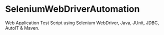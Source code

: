 # SeleniumWebDriverAutomation
Web Application Test Script using Selenium WebDriver, Java, JUnit, JDBC, AutoIT &amp; Maven. 
   
 
  
 
 
 
